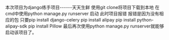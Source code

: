 本次项目为django练手项目------天天生鲜
使用git clone将项目下载到本地
在cmd中使用python manage.py runserver 启动
此时项目报错 报错是因为没有相应的包 
只要pip install django-celery
    pip install alipay
    pip install python-alipay-sdk
    pip install Pillow
最后再次使用python manage.py runserver就能够启动该项目了。
